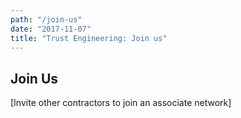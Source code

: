 ```yaml
---
path: "/join-us"
date: "2017-11-07"
title: "Trust Engineering: Join us"
---
```

## Join Us
[Invite other contractors to join an associate network]
